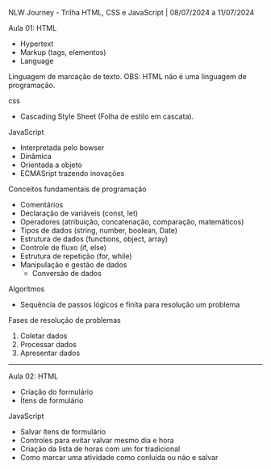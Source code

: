 NLW Journey - Trilha HTML, CSS e JavaScript | 08/07/2024 a 11/07/2024

Aula 01:
HTML
 - Hypertext
 - Markup (tags, elementos)
 - Language

 Linguagem de marcação de texto.
 OBS: HTML não é uma linguagem de programação.

 css
 - Cascading Style Sheet (Folha de estilo em cascata).

 JavaScript
 - Interpretada pelo bowser
 - Dinâmica
 - Orientada a objeto
 - ECMASript trazendo inovações

 Conceitos fundamentais de programação
 - Comentários
 - Declaração de variáveis (const, let)
 - Operadores (atribuição, concatenação, comparação, matemáticos)
 - Tipos de dados (string, number, boolean, Date)
 - Estrutura de dados (functions, object, array)
 - Controle de fluxo (if, else)
 - Estrutura de repetição (for, while)
 - Manipulação e gestão de dados
    - Conversão de dados

Algorítmos
 - Sequência de passos lógicos e finita para resolução um problema

Fases de resolução de problemas
01. Coletar dados
02. Processar dados
03. Apresentar dados

-------------------
Aula 02:
HTML
 - Criação do formulário
 - Ítens de formulário

JavaScript
 - Salvar ítens de formulário
 - Controles para evitar valvar mesmo dia e hora
 - Criação da lista de horas com um for tradicional
 - Como marcar uma atividade como conluída ou não e salvar

